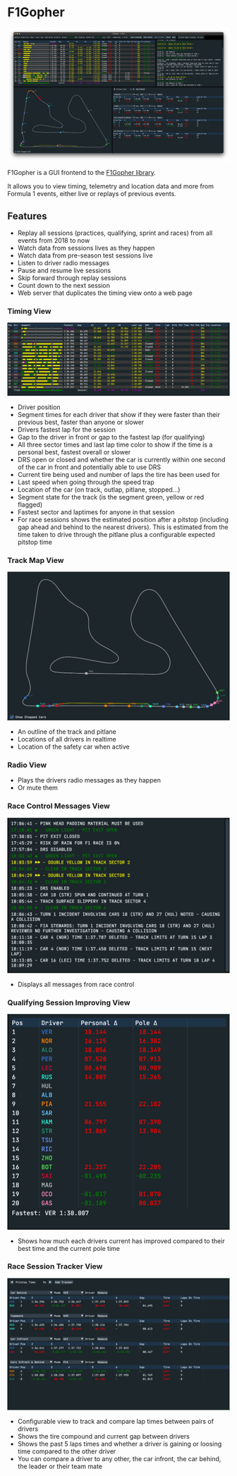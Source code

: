 # F1Gopher

![](./imgs/session.png)

F1Gopher is a GUI frontend to the [F1Gopher library](https://github.com/f1gopher/f1gopherlib). 

It allows you to view timing, telemetry and location data and more from Formula 1 events, either live or replays of previous events.

## Features

* Replay all sessions (practices, qualifying, sprint and races) from all events from 2018 to now
* Watch data from sessions lives as they happen
* Watch data from pre-season test sessions live
* Listen to driver radio messages
* Pause and resume live sessions
* Skip forward through replay sessions
* Count down to the next session
* Web server that duplicates the timing view onto a web page

### Timing View

![](./imgs/timing.png)

* Driver position
* Segment times for each driver that show if they were faster than their previous best, faster than anyone or slower
* Drivers fastest lap for the session
* Gap to the driver in front or gap to the fastest lap (for qualifying)
* All three sector times and last lap time color to show if the time is a personal best, fastest overall or slower
* DRS open or closed and whether the car is currently within one second of the car in front and potentially able to use DRS
* Current tire being used and number of laps the tire has been used for
* Last speed when going through the speed trap
* Location of the car (on track, outlap, pitlane, stopped...)
* Segment state for the track (is the segment green, yellow or red flagged)
* Fastest sector and laptimes for anyone in that session
* For race sessions shows the estimated position after a pitstop (including gap ahead and behind to the nearest drivers). This is estimated from the time taken to drive through the pitlane plus a configurable expected pitstop time

### Track Map View

![](./imgs/track_map.png)

* An outline of the track and pitlane
* Locations of all drivers in realtime
* Location of the safety car when active

### Radio View

* Plays the drivers radio messages as they happen
* Or mute them

### Race Control Messages View

![](./imgs/race_control_messages.png)

* Displays all messages from race control

### Qualifying Session Improving View

![](./imgs/qualifying_improving.png)

* Shows how much each drivers current has improved compared to their best time and the current pole time

### Race Session Tracker View

![](./imgs/race_tracker.png)

* Configurable view to track and compare lap times between pairs of drivers
* Shows the tire compound and current gap between drivers
* Shows the past 5 laps times and whether a driver is gaining or loosing time compared to the other driver
* You can compare a driver to any other, the car infront, the car behind, the leader or their team mate